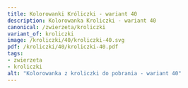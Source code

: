 ```yaml
---
title: Kolorowanki Króliczki - wariant 40
description: Kolorowanka Kroliczki - wariant 40
canonical: /zwierzeta/kroliczki
variant_of: kroliczki
image: /kroliczki/40/kroliczki-40.svg
pdf: /kroliczki/40/kroliczki-40.pdf
tags:
- zwierzeta
- kroliczki
alt: "Kolorowanka z kroliczki do pobrania - wariant 40"
---
```

